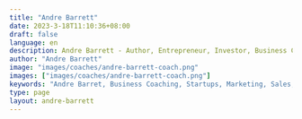 ```yaml
---
title: "Andre Barrett"
date: 2023-3-18T11:10:36+08:00
draft: false
language: en
description: Andre Barrett - Author, Entrepreneur, Investor, Business Coach, founder of Business Launch Academy
author: "Andre Barrett"
image: "images/coaches/andre-barrett-coach.png"
images: ["images/coaches/andre-barrett-coach.png"]
keywords: "Andre Barret, Business Coaching, Startups, Marketing, Sales, Branding, Entrepreneurship"
type: page
layout: andre-barrett
---
```

